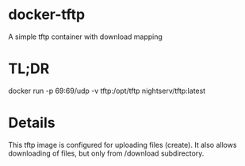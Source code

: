 # docker-tftp
A simple tftp container with download mapping


# TL;DR
docker run -p 69:69/udp -v tftp:/opt/tftp nightserv/tftp:latest

# Details
This tftp image is configured for uploading files (create). It also allows downloading of 
files, but only from /download subdirectory.
